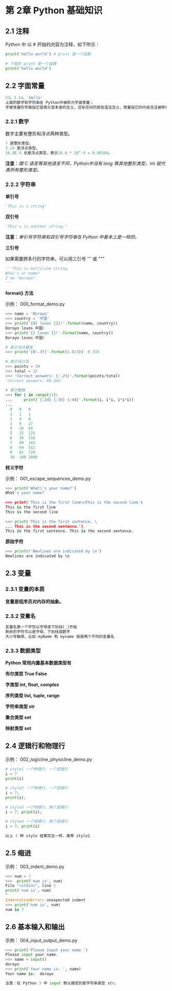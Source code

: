 # 第 2章	 Python 基础知识

## 2.1 注释

Python 中 以 # 开始的内容为注释，如下所示：

```python
print('hello world') # print 是一个函数 
  
# 下面的 print 是一个函数  
print('hello world')
```

## 2.2 字面常量

```python
23、3.14、'Hello'  
上面的数字和字符串在 Python中被称为字面常量；  
字面常量的字面指它就表示其本身的含义，没有任何的其他语法含义，常量指它的内容没法被修改。
```

### 2.2.1 数字

数字主要有整形和浮点两种类型。

```python
7 是整形类型。
3.14 是浮点类型。  
16.8E-4 也是浮点类型，表示16.8 * 10^-4 = 0.00168。
```

**注意**：*跟 C 语言等其他语言不同，Python中没有 long 等其他整形类型，int 就代表所有整形类型。*

### 2.2.2 字符串

**单引号**

```python
'This is a string'
```

**双引号**

```python
"This's is another string."
```

**注意**：*单引号字符串和双引号字符串在 Python 中基本上是一样的。*

**三引号**

如果需要跨多行的字符串，可以用三引号 ''' 或 """

```python
'''This is multiline string.  
Whai's ur name?  
I am "Dorayo".  
'''
```

**format() 方法**

示例： 000_format_demo.py

```python
>>> name = 'Dorayo'  
>>> country = '中国'  
>>> print('{0} loves {1}!'.format(name, country))  
Dorayo loves 中国!  
>>> print('{} loves {}!'.format(name, country))  
Dorayo loves 中国!
   
# 表示浮点精度  
>>> print('{0:.3f}'.format(1.0/3))  0.333
   
# 表示百分百  
>>> points = 19  
>>> total = 22  
>>> 'Correct answers: {:.2%}'.format(points/total)  
'Correct answers: 86.36%' 
  
# 表示整数  
>>> for i in range(11):  
...     print('{:2d} {:3d} {:4d}'.format(i, i*i, i*i*i))  
...   
  0   0   0   
  1   1   1   
  2   4   8   
  3   9   27   
  4   16  64   
  5   25  125   
  6   36  216   
  7   49  343   
  8   64  512   
  9   81  729  
  10  100 1000
```

**转义字符**

示例： 001_escape_sequences_demo.py

```python
>>> print('What\'s your name?')  
What's your name? 
  
>>> print('This is the first line\nThis is the second line')  
This is the first line  
This is the second line 
  
>>> print('This is the first sentence. \  
... This is the second sentence.')  
This is the first sentence. This is the second sentence.
```

**原始字符**

```python
>>> print(r'Newlines are indicated by \n')  
Newlines are indicated by \n
```

## 2.3 变量

### 2.3.1 变量的本质

**变量是程序员对内存的抽象。**

### 2.3.2 变量名

```python
变量名第一个字符以字母或下划线(_)开始  
剩余的字符可以是字母、下划线或数字  
大小写敏感，比如 myName 和 myname 就是两个不同的变量名
```

### 2.3.3 数据类型

**Python 常用内置基本数据类型有**

**布尔类型 True False**

**字类型 int, float, complex**

**序列类型 list, tuple, range**

**字符串类型 str**

**集合类型 set**

**映射类型 set**

## 2.4 逻辑行和物理行

示例： 002_logicline_physicline_demo.py

```python
# style1 一个物理行，一个逻辑行  
i = 7  
print(i)
   
# style2 一个物理行，一个逻辑行  
i = 7;  
print(i);
   
# style3 一个物理行，两个逻辑行  
i = 7; print(i);
   
# style4 一个物理行，两个逻辑行  
i = 7; print(i)
   
以上 4 种 style 结果完全一样，推荐 style1
```

## 2.5 缩进

示例： 003_indent_demo.py

```python
>>> num = 7  
>>>  print('num is', num)    
File "<stdin>", line 1      
print('num is', num)      
^  
IndentationError: unexpected indent  
>>> print('num is', num)  
num is 7
```

## 2.6 基本输入和输出

示例： 004_input_output_demo.py

```python
>>> print('Please input your name.')  
Please input your name.  
>>> name = input()  
dorayo  
>>> print('Your name is: ', name)  
Your name is:  dorayo

注意：在 Python 3 中 input 默认接受的是字符串类型 str。
```




